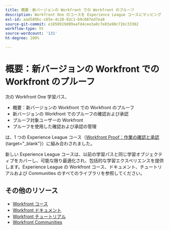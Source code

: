 ```yaml
---
title: 概要：新バージョンの Workfront での Workfront のプルーフ
description: Workfront One のコースを Experience League コースにマッピング
exl-id: aad589bc-c65e-4c28-92c1-b9c087ed7ea8
source-git-commit: e1850919d89aafd4cee3a0c7e83a98c71bc33382
workflow-type: ht
source-wordcount: '131'
ht-degree: 100%

---
```


# 概要：新バージョンの Workfront での Workfront のプルーフ

次の Workfront One 学習パス、

* 概要：新バージョンの Workfront での Workfront のプルーフ
* 新バージョンの Workfront でのプルーフの確認および承認
* プルーフ対象ユーザーの Workfront
* プルーフを使用した確認および承認の管理

は、1 つの Experience League コース（[Workfront Proof：作業の確認と承認](https://experienceleague.adobe.com/?recommended=Workfront-L-1-2022.1.proof){target="_blank"}）に組み合わされました。

新しい Experience League コースは、以前の学習パスと同じ学習オブジェクティブをカバーし、可能な限り最適化され、包括的な学習エクスペリエンスを提供します。Experience League の Workfront コース、ドキュメント、チュートリアルおよび Communities のすべてのライブラリを参照してください。

## その他のリソース

* [Workfront コース](https://experienceleague.adobe.com/?lang=ja&amp;Solution=Workfront#courses)
* [Workfront ドキュメント](https://experienceleague.adobe.com/docs/workfront.html?lang=ja)
* [Workfront チュートリアル](https://experienceleague.adobe.com/docs/workfront-learn/tutorials-workfront/home.html?lang=ja)
* [Workfront Communities](https://experienceleaguecommunities.adobe.com/t5/workfront/ct-p/workfront?profile.language=ja)
